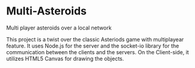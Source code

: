 # Multi-Asteroids
Multi player asteroids over a local network

This project is a twist over the classic Asteriods game with multiplayear feature. It uses Node.js for the server and the socket-io
library for the communication between the clients and the servers. On the Client-side, it utilizes HTML5 Canvas for drawing the
objects.
